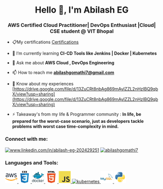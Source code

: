 <h1 align="center">Hello 👋, I'm Abilash EG</h1>
<h3 align="center">AWS Certified Cloud Practitioner| DevOps Enthusiast |Cloud| CSE student @ VIT Bhopal</h3>

- 📋My certifications [Certifications](https://drive.google.com/drive/folders/1_gQOBVVFYIXr0Zfg2G3xLu-hRN0iNflL?usp=drive_link)

- 🌱 I’m currently learning **CI-CD Tools like Jenkins | Docker | Kubernetes**

- 💬 Ask me about **AWS Cloud , DevOps Engineering**

- 📫 How to reach me **abilashgomathi7@gmail.com**

- 📄 Know about my experiences [https://drive.google.com/file/d/13ZuCRt8nbAg869mAyIZZL2nHzIBQ9qbX/view?usp=sharing](https://drive.google.com/file/d/13ZuCRt8nbAg869mAyIZZL2nHzIBQ9qbX/view?usp=sharing)

- ⚡ Takeaway's from my life & Programmer community : **In life, be prepared for the worst-case scenario, just as developers tackle problems with worst case time-complexity in mind.**

<h3 align="left">Connect with me:</h3>
<p align="left">
<a href="https://linkedin.com/in/www.linkedin.com/in/abilash-eg-202429251" target="blank"><img align="center" src="https://raw.githubusercontent.com/rahuldkjain/github-profile-readme-generator/master/src/images/icons/Social/linked-in-alt.svg" alt="www.linkedin.com/in/abilash-eg-202429251" height="30" width="40" /></a>
<a href="https://auth.geeksforgeeks.org/user/abilashgomathi7" target="blank"><img align="center" src="https://raw.githubusercontent.com/rahuldkjain/github-profile-readme-generator/master/src/images/icons/Social/geeks-for-geeks.svg" alt="abilashgomathi7" height="30" width="40" /></a>
</p>

<h3 align="left">Languages and Tools:</h3>
<p align="left"> <a href="https://aws.amazon.com" target="_blank" rel="noreferrer"> <img src="https://raw.githubusercontent.com/devicons/devicon/master/icons/amazonwebservices/amazonwebservices-original-wordmark.svg" alt="aws" width="40" height="40"/> </a> <a href="https://www.w3schools.com/css/" target="_blank" rel="noreferrer"> <img src="https://raw.githubusercontent.com/devicons/devicon/master/icons/css3/css3-original-wordmark.svg" alt="css3" width="40" height="40"/> </a> <a href="https://www.docker.com/" target="_blank" rel="noreferrer"> <img src="https://raw.githubusercontent.com/devicons/devicon/master/icons/docker/docker-original-wordmark.svg" alt="docker" width="40" height="40"/> </a> <a href="https://www.w3.org/html/" target="_blank" rel="noreferrer"> <img src="https://raw.githubusercontent.com/devicons/devicon/master/icons/html5/html5-original-wordmark.svg" alt="html5" width="40" height="40"/> </a> <a href="https://developer.mozilla.org/en-US/docs/Web/JavaScript" target="_blank" rel="noreferrer"> <img src="https://raw.githubusercontent.com/devicons/devicon/master/icons/javascript/javascript-original.svg" alt="javascript" width="40" height="40"/> </a> <a href="https://kubernetes.io" target="_blank" rel="noreferrer"> <img src="https://www.vectorlogo.zone/logos/kubernetes/kubernetes-icon.svg" alt="kubernetes" width="40" height="40"/> </a> <a href="https://www.mysql.com/" target="_blank" rel="noreferrer"> <img src="https://raw.githubusercontent.com/devicons/devicon/master/icons/mysql/mysql-original-wordmark.svg" alt="mysql" width="40" height="40"/> </a> <a href="https://www.python.org" target="_blank" rel="noreferrer"> <img src="https://raw.githubusercontent.com/devicons/devicon/master/icons/python/python-original.svg" alt="python" width="40" height="40"/> </a> </p>
